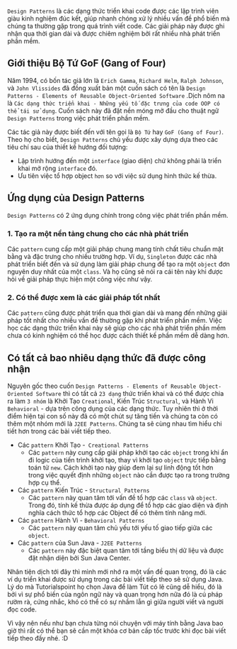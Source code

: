 `Design Patterns` là các dạng thức triển khai code được các lập trình viên giàu kinh nghiệm đúc kết, giúp nhanh chóng xử lý nhiều vấn đề phổ biến mà chúng ta thường gặp trong quá trình viết code. Các giải pháp này được ghi nhận qua thời gian dài và được chiêm nghiệm bởi rất nhiều nhà phát triển phần mềm.

## Giới thiệu Bộ Tứ GoF (Gang of Four)

Năm 1994, có bốn tác giả lớn là `Erich Gamma`, `Richard Helm`, `Ralph Johnson`, và `John Vlissides` đã đồng xuất bản một cuốn sách có tên là `Design Patterns - Elements of Reusable Object-Oriented Software` .Dịch nôm na là `Các dạng thức triển khai - Những yếu tố đặc trưng của code OOP có thể tái sử dụng`. Cuốn sách này đã đặt nền móng mở đầu cho thuật ngữ `Design Patterns` trong việc phát triển phần mềm.

Các tác giả này được biết đến với tên gọi là `Bộ Tứ` hay `GoF (Gang of Four)`. Theo họ cho biết, `Design Patterns` chủ yếu được xây dựng dựa theo các tiêu chí sau của thiết kế hướng đối tượng:

- Lập trình hướng đến một `interface` (giao diện) chứ không phải là triển khai mở rộng `interface` đó.
- Ưu tiên việc tổ hợp object `hơn` so với việc sử dụng hình thức kế thừa.

## Ứng dụng của Design Patterns

`Design Patterns` có 2 ứng dụng chính trong công việc phát triển phần mềm.

### 1. Tạo ra một nền tảng chung cho các nhà phát triển

Các `pattern` cung cấp một giải pháp chung mang tính chất tiêu chuẩn mặt bằng và đặc trưng cho nhiều trường hợp. Ví dụ, `Singleton` được các nhà phát triển biết đến và sử dụng làm giải pháp chung để tạo ra một `object` đơn nguyên duy nhất của một `class`. Và họ cũng sẽ nói ra cái tên này khi được hỏi về giải pháp thực hiện một công việc như vậy.

### 2. Có thể được xem là các giải pháp tốt nhất

Các `pattern` cũng được phát triển qua thời gian dài và mang đến những giải pháp tốt nhất cho nhiều vấn đề thường gặp khi phát triển phần mềm. Việc học các dạng thức triển khai này sẽ giúp cho các nhà phát triển phần mềm chưa có kinh nghiệm có thể học được cách thiết kế phần mềm dễ dàng hơn.

## Có tất cả bao nhiêu dạng thức đã được công nhận

Nguyên gốc theo cuốn `Design Patterns - Elements of Reusable Object-Oriented Software` thì có tất cả `23 dạng` thức triển khai và có thể được chia ra làm `3 nhóm` là Khởi Tạo `Creational`, Kiến Trúc `Structural`, và Hành Vi `Behavioral` - dựa trên công dụng của các dạng thức. Tuy nhiên thì ở thời điểm hiện tại con số này đã có một chút sự tăng tiến và chúng ta còn có thêm một nhóm mới là `J2EE Patterns`. Chúng ta sẽ cùng nhau tìm hiểu chi tiết hơn trong các bài viết tiếp theo.

- Các `pattern` Khởi Tạo -` Creational Patterns`
    - Các `pattern` này cung cấp giải pháp khởi tạo các `object` trong khi ẩn đi logic của tiến trình khởi tạo, thay vì khởi tạo `object` trực tiếp bằng toán tử `new`. Cách khởi tạo này giúp đem lại sự linh động tốt hơn trong việc quyết định những `object` nào cần được tạo ra trong trường hợp cụ thể.
- Các `pattern` Kiến Trúc - `Structural Patterns`
    - Các `pattern` này quan tâm tới vấn đề tổ hợp các `class` và `object`. Trong đó, tính kế thừa được áp dụng để tổ hợp các giao diện và định nghĩa cách thức tổ hợp các Object để có thêm tính năng mới.
- Các `pattern` Hành Vi - `Behavioral Patterns`
    - Các `pattern` này quan tâm chủ yếu tới yếu tố giao tiếp giữa các `object`.
- Các `pattern` của Sun Java - `J2EE Patterns`
    - Các `pattern` này đặc biệt quan tâm tới tầng biểu thị dữ liệu và được đặt nhận diện bởi Sun Java Center.

Nhân tiện dịch tới đây thì mình mới nhớ ra một vấn đề quan trọng, đó là các ví dụ triển khai được sử dụng trong các bài viết tiếp theo sẽ sử dụng Java. Lý do mà Tutorialspoint họ chọn Java để làm Tút có lẽ cũng dễ hiểu, đó là bởi vì sự phổ biến của ngôn ngữ này và quan trọng hơn nữa đó là cú pháp rườm rà, cứng nhắc, khó có thể có sự nhầm lẫn gì giữa người viết và người đọc code.

Vì vậy nên nếu như bạn chưa từng nói chuyện với máy tính bằng Java bao giờ thì rất có thể bạn sẽ cần một khóa cơ bản cấp tốc trước khi đọc bài viết tiếp theo đấy nhé. :D